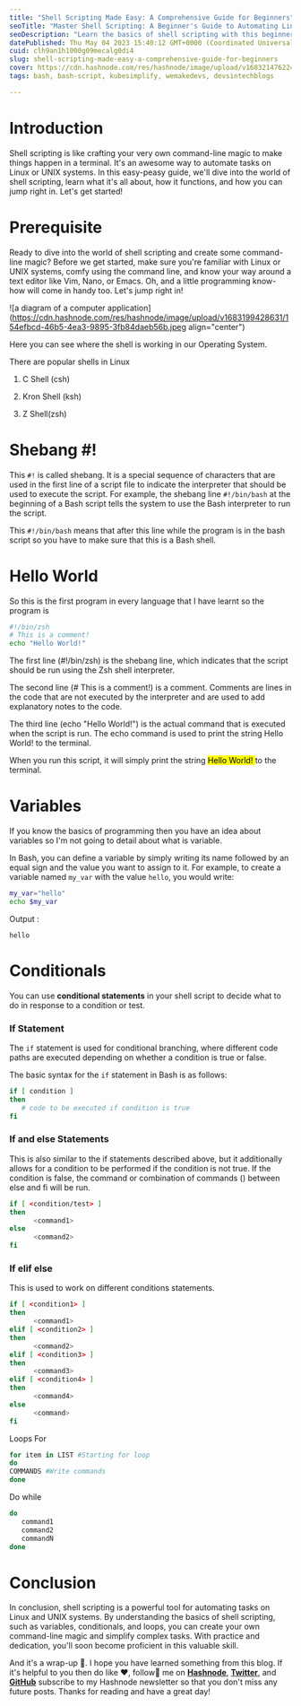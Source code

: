 ```yaml
---
title: "Shell Scripting Made Easy: A Comprehensive Guide for Beginners"
seoTitle: "Master Shell Scripting: A Beginner's Guide to Automating Linux and UNI"
seoDescription: "Learn the basics of shell scripting with this beginner-friendly guide, covering essentials like variables, conditionals, and loops to automate tasks"
datePublished: Thu May 04 2023 15:40:12 GMT+0000 (Coordinated Universal Time)
cuid: clh9an1h1000g09mecalg0di4
slug: shell-scripting-made-easy-a-comprehensive-guide-for-beginners
cover: https://cdn.hashnode.com/res/hashnode/image/upload/v1683214762246/2090a9c5-155f-4fb6-b57c-d91681702de1.jpeg
tags: bash, bash-script, kubesimplify, wemakedevs, devsintechblogs

---
```


# Introduction

Shell scripting is like crafting your very own command-line magic to make things happen in a terminal. It's an awesome way to automate tasks on Linux or UNIX systems. In this easy-peasy guide, we'll dive into the world of shell scripting, learn what it's all about, how it functions, and how you can jump right in. Let's get started!

# Prerequisite

Ready to dive into the world of shell scripting and create some command-line magic? Before we get started, make sure you're familiar with Linux or UNIX systems, comfy using the command line, and know your way around a text editor like Vim, Nano, or Emacs. Oh, and a little programming know-how will come in handy too. Let's jump right in!

![a diagram of a computer application](https://cdn.hashnode.com/res/hashnode/image/upload/v1683199428631/154efbcd-46b5-4ea3-9895-3fb84daeb56b.jpeg align="center")

Here you can see where the shell is working in our Operating System.

There are popular shells in Linux

1. C Shell (csh)
    
2. Kron Shell (ksh)
    
3. Z Shell(zsh)
    

# **Shebang #!**

This `#!` is called shebang. It is a special sequence of characters that are used in the first line of a script file to indicate the interpreter that should be used to execute the script. For example, the shebang line `#!/bin/bash` at the beginning of a Bash script tells the system to use the Bash interpreter to run the script.

This `#!/bin/bash` means that after this line while the program is in the bash script so you have to make sure that this is a Bash shell.

# Hello World

So this is the first program in every language that I have learnt so the program is

```bash
#!/bin/zsh
# This is a comment!
echo "Hello World!"
```

The first line (#!/bin/zsh) is the shebang line, which indicates that the script should be run using the Zsh shell interpreter.

The second line (# This is a comment!) is a comment. Comments are lines in the code that are not executed by the interpreter and are used to add explanatory notes to the code.

The third line (echo "Hello World!") is the actual command that is executed when the script is run. The echo command is used to print the string Hello World! to the terminal.

When you run this script, it will simply print the string <mark>Hello World! </mark> to the terminal.

# Variables

If you know the basics of programming then you have an idea about variables so I'm not going to detail about what is variable.

In Bash, you can define a variable by simply writing its name followed by an equal sign and the value you want to assign to it. For example, to create a variable named `my_var` with the value `hello`, you would write:

```bash
my_var="hello"
echo $my_var
```

Output :

`hello`

# **Conditionals**

You can use **conditional statements** in your shell script to decide what to do in response to a condition or test.

### If Statement

The `if` statement is used for conditional branching, where different code paths are executed depending on whether a condition is true or false.

The basic syntax for the `if` statement in Bash is as follows:

```bash
if [ condition ]
then
   # code to be executed if condition is true
fi
```

### If and else Statements

This is also similar to the if statements described above, but it additionally allows for a condition to be performed if the condition is not true. If the condition is false, the command or combination of commands () between else and fi will be run.

```bash
if [ <condition/test> ]
then
      <command1>
else
      <command2>
fi
```

### If elif else

This is used to work on different conditions statements.

```bash
if [ <condition1> ]
then
      <command1>
elif [ <condition2> ]
then
      <command2>
elif [ <condition3> ]
then
      <command3>
elif [ <condition4> ]
then
      <command4>
else
      <command>
fi
```

Loops For

```bash
for item in LIST #Starting for loop
do
COMMANDS #Write commands
done
```

Do while

```bash
do
   command1
   command2
   commandN
done
```

# Conclusion

In conclusion, shell scripting is a powerful tool for automating tasks on Linux and UNIX systems. By understanding the basics of shell scripting, such as variables, conditionals, and loops, you can create your own command-line magic and simplify complex tasks. With practice and dedication, you'll soon become proficient in this valuable skill.

And it's a wrap-up 🙂. I hope you have learned something from this blog. If it's helpful to you then do like ❤, follow🤝 me on [**Hashnode**](https://kelvin-parmar.hashnode.dev/), [**Twitter**](https://twitter.com/Kelvinparmar12), and [**GitHub**](https://github.com/kelvinparmar) subscribe to my Hashnode newsletter so that you don't miss any future posts. Thanks for reading and have a great day!